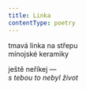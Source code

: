 ```yaml
---
title: Linka
contentType: poetry
---
```


<section>

tmavá linka na střepu  
mínojské keramiky

ještě neříkej —  
_s tebou to nebyl život_

</section>
